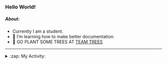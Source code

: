 ### Hello World!

##### About:
- Currently I am a student.
- 🌱 I’m learning how to make better documentation.
- 🌱 GO PLANT SOME TREES AT [TEAM TREES](https://teamtrees.org/)

---
<details>
  <summary>:zap: My Activity:</summary>
  
<!--START_SECTION:waka-->
![Code Time](http://img.shields.io/badge/Code%20Time-1%2C141%20hrs%2046%20mins-blue)

**I'm a Night 🦉** 

```text
🌞 Morning                1453 commits        ██░░░░░░░░░░░░░░░░░░░░░░░   09.32 % 
🌆 Daytime                5491 commits        █████████░░░░░░░░░░░░░░░░   35.24 % 
🌃 Evening                4472 commits        ███████░░░░░░░░░░░░░░░░░░   28.70 % 
🌙 Night                  4167 commits        ███████░░░░░░░░░░░░░░░░░░   26.74 % 
```
📅 **I'm Most Productive on Wednesday** 

```text
Monday                   2329 commits        ████░░░░░░░░░░░░░░░░░░░░░   14.95 % 
Tuesday                  2042 commits        ███░░░░░░░░░░░░░░░░░░░░░░   13.10 % 
Wednesday                3606 commits        ██████░░░░░░░░░░░░░░░░░░░   23.14 % 
Thursday                 1944 commits        ███░░░░░░░░░░░░░░░░░░░░░░   12.48 % 
Friday                   1514 commits        ██░░░░░░░░░░░░░░░░░░░░░░░   09.72 % 
Saturday                 1388 commits        ██░░░░░░░░░░░░░░░░░░░░░░░   08.91 % 
Sunday                   2760 commits        ████░░░░░░░░░░░░░░░░░░░░░   17.71 % 
```


📊 **This Week I Spent My Time On** 

```text
🔥 Editors: 
VS Code                  5 hrs 37 mins       █████████████████████████   100.00 % 

🐱‍💻 Projects: 
giveth-dapps-v2          3 hrs 33 mins       ████████████████░░░░░░░░░   63.28 % 
praise                   1 hr 51 mins        ████████░░░░░░░░░░░░░░░░░   33.13 % 
impact-graph             12 mins             █░░░░░░░░░░░░░░░░░░░░░░░░   03.59 % 
```


 Last Updated on 28/06/2023 03:18:58 UTC
<!--END_SECTION:waka-->
</details>
